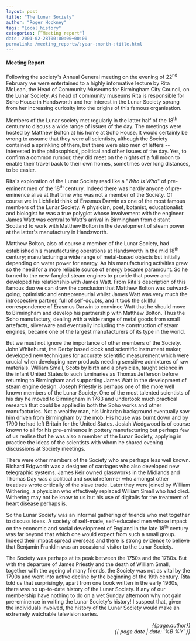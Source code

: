 ```yaml
---
layout: post
title: "The Lunar Society"
author: "Roger Hockney"
tags: "Local history"
categories: [“Meeting report"]
date: 2001-02-28T00:00:00+00:00
permalink: /meeting_reports/:year-:month-:title.html
---
```

#### Meeting Report ####

Following the society's Annual General meeting on the evening of 22<sup>nd</sup> February we were entertained to a highly informative lecture by Rita McLean, the Head of Community Museums for Birmingham City Council, on the Lunar Society. As head of community museums Rita is responsible for Soho House in Handsworth and her interest in the Lunar Society sprang from her increasing curiosity into the origins of this famous organisation. 

Members of the Lunar society met regularly in the latter half of the 18<sup>th</sup> century to discuss a wide range of issues of the day. The meetings were hosted by Matthew Bolton at his home at Soho House. It would certainly be wrong to assume that they were all scientists, although the Society contained a sprinkling of them, but there were also men of letters -- interested in the philosophical, political and other issues of the day. Yes, to confirm a common rumour, they did meet on the nights of a full moon to enable their travel back to their own homes, sometimes over long distances, to be easier. 

Rita's exploration of the Lunar Society read like a "*Who is Who*" of pre-eminent men of the 18<sup>th</sup> century. Indeed there was hardly anyone of pre-eminence alive at that time who was not a member of the Society. Of course we in Lichfield think of Erasmus Darwin as one of the most famous members of the Lunar Society. A physician, poet, botanist, educationalist and biologist he was a true polyglot whose involvement with the engineer James Watt was central to Watt's arrival in Birmingham from distant Scotland to work with Matthew Bolton in the development of steam power at the latter's manufactury in Handsworth. 

Matthew Bolton, also of course a member of the Lunar Society, had established his manufacturing operations at Handsworth in the mid 18<sup>th</sup> century; manufacturing a wide range of metal-based objects but initially depending on water power for energy. As his manufacturing activities grew so the need for a more reliable source of energy became paramount. So he turned to the new-fangled steam engines to provide that power and developed his relationship with James Watt. From Rita's description of this famous duo we can draw the conclusion that Matthew Bolton was outward-going, optimistic and entrepreneurial whilst James Watt was very much the introspective partner, full of self-doubts, and it took the skillful correspondence of Erasmus Darwin to convince Watt that he should move to Birmingham and develop his partnership with Matthew Bolton. Thus the Soho manufactury, dealing with a wide range of metal goods from small artefacts, silverware and eventually including the construction of steam engines, became one of the largest manufacturers of its type in the world. 

But we must not ignore the importance of other members of the Society. John Whitehurst, the Derby based clock and scientific instrument maker, developed new techniques for accurate scientific measurement which were crucial when developing new products needing sensitive admixtures of raw materials. William Small, Scots by birth and a physician, taught science in the infant United States to such luminaries as Thomas Jefferson before returning to Birmingham and supporting James Watt in the development of steam engine design. Joseph Priestly is perhaps one of the more well known members of the Lunar Society. One of the most talented scientists of his day he moved to Birmingham in 1783 and undertook much practical research that could be applied in both the Soho works and other manufacturies. Not a wealthy man, his Unitarian background eventually saw him driven from Birmingham by the mob. His house was burnt down and by 1790 he had left Britain for the United States. Josiah Wedgwood is of course known to all for his pre-eminence in pottery manufacturing but perhaps few of us realise that he was also a member of the Lunar Society, applying in practice the ideas of the scientists with whom he shared evening discussions at Society meetings. 

There were other members of the Society who are perhaps less well known. Richard Edgworth was a designer of carriages who also developed new telegraphic systems. James Keir owned glassworks in the Midlands and Thomas Day was a political and social reformer who amongst other treatises wrote critically of the slave trade. Later they were joined by William Withering, a physician who effectively replaced William Small who had died. Withering may not be know to us but his use of digitalis for the treatment of heart disease perhaps is. 

So the Lunar Society was an informal gathering of friends who met together to discuss ideas. A society of self-made, self-educated men whose impact on the economic and social development of England in the late 18<sup>th</sup> century was far beyond that which one would expect from such a small group. Indeed their impact spread overseas and there is strong evidence to believe that Benjamin Franklin was an occasional visitor to the Lunar Society. 

The Society was perhaps at its peak between the 1750s and the 1780s. But with the departure of James Priestly and the death of William Small, together with the ageing of many friends, the Society was not as vital by the 1790s and went into active decline by the beginning of the 19th century. Rita told us that surprisingly, apart from one book written in the early 1960s, there was no up-to-date history of the Lunar Society. If any of our membership have nothing to do on a wet Sunday afternoon why not gain pre-eminence in writing the Lunar Society's history! I suspect that, given the individuals involved, the history of the Lunar Society would make an extremely watchable television series.

<p align="right"><i> {{page.author}} <br> {{ page.date | date: '%B %Y' }} </i></p>
